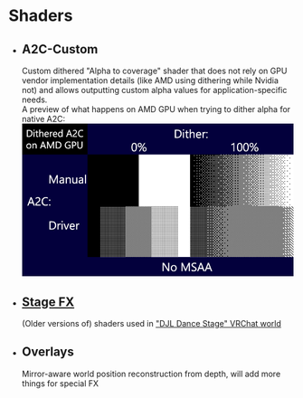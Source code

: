 # Shaders  

* ## A2C-Custom
    Custom dithered "Alpha to coverage" shader that does not rely on GPU vendor implementation details (like AMD using dithering while Nvidia not) and allows outputting custom alpha values for application-specific needs.  
    A preview of what happens on AMD GPU when trying to dither alpha for native A2C:  
    ![AMD A2C Dithering Demo](.img/A2CDemo.gif)
* ## [Stage FX](StageFX)
    (Older versions of) shaders used in ["DJL Dance Stage" VRChat world](https://vrchat.com/home/launch?worldId=wrld_a7f7d997-5261-4f64-abd2-082757d9797c)
* ## Overlays
    Mirror-aware world position reconstruction from depth, will add more things for special FX
